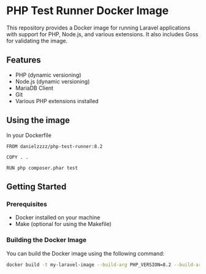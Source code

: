 # PHP Test Runner Docker Image

This repository provides a Docker image for running Laravel applications with support for PHP, Node.js, and various extensions. It also includes Goss for validating the image.

## Features

- PHP (dynamic versioning)
- Node.js (dynamic versioning)
- MariaDB Client
- Git
- Various PHP extensions installed

## Using the image
In your Dockerfile
```
FROM danielzzzz/php-test-runner:8.2

COPY . .

RUN php composer.phar test

```

## Getting Started

### Prerequisites

- Docker installed on your machine
- Make (optional for using the Makefile)

### Building the Docker Image

You can build the Docker image using the following command:

```bash
docker build -t my-laravel-image --build-arg PHP_VERSION=8.2 --build-arg NODE_VERSION=18.x .